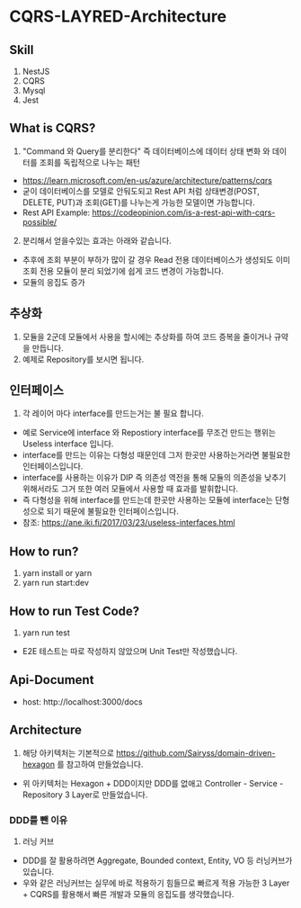 # CQRS-LAYRED-Architecture

## Skill

1. NestJS
2. CQRS
3. Mysql
4. Jest

## What is CQRS?

1. "Command 와 Query를 분리한다" 즉 데이터베이스에 데이터 상태 변화 와 데이터를 조회를 독립적으로 나누는 패턴

- https://learn.microsoft.com/en-us/azure/architecture/patterns/cqrs
- 굳이 데이터베이스를 모델로 안둬도되고 Rest API 처럼 상태변경(POST, DELETE, PUT)과 조회(GET)를 나누는게 가능한 모델이면 가능합니다.
- Rest API Example: https://codeopinion.com/is-a-rest-api-with-cqrs-possible/

2. 분리해서 얻을수있는 효과는 아래와 같습니다.

- 추후에 조회 부분이 부하가 많이 갈 경우 Read 전용 데이터베이스가 생성되도 이미 조회 전용 모듈이 분리 되었기에 쉽게 코드 변경이 가능합니다.
- 모듈의 응집도 증가

## 추상화

1. 모듈을 2군데 모듈에서 사용을 할시에는 추상화를 하여 코드 증복을 줄이거나 규약을 만듭니다.
2. 예제로 Repository를 보시면 됩니다.

## 인터페이스

1. 각 레이어 마다 interface를 만드는거는 불 필요 합니다.

- 예로 Service에 interface 와 Repostiory interface를 무조건 만드는 행위는 Useless interface 입니다.
- interface를 만드는 이유는 다형성 때문인데 그저 한곳만 사용하는거라면 불필요한 인터페이스입니다.
- interface를 사용하는 이유가 DIP 즉 의존성 역전을 통해 모듈의 의존성을 낮추기 위해서라도 그거 또한 여러 모듈에서 사용할 때 효과를 발휘합니다.
- 즉 다형성을 위해 interface를 만드는데 한곳만 사용하는 모듈에 interface는 단형성으로 되기 때문에 불필요한 인터페이스입니다.
- 참조: https://ane.iki.fi/2017/03/23/useless-interfaces.html

## How to run?

1. yarn install or yarn
2. yarn run start:dev

## How to run Test Code?

1. yarn run test

- E2E 테스트는 따로 작성하지 않았으며 Unit Test만 작성했습니다.

## Api-Document

- host: http://localhost:3000/docs

## Architecture

1. 해당 아키텍처는 기본적으로 https://github.com/Sairyss/domain-driven-hexagon 를 참고하여 만들었습니다.

- 위 아키텍처는 Hexagon + DDD이지만 DDD를 없애고 Controller - Service - Repository 3 Layer로 만들었습니다.

### DDD를 뺀 이유

1. 러닝 커브

- DDD를 잘 활용하려면 Aggregate, Bounded context, Entity, VO 등 러닝커브가 있습니다.
- 우와 같은 러닝커브는 실무에 바로 적용하기 힘들므로 빠르게 적용 가능한 3 Layer + CQRS를 활용해서 빠른 개발과 모듈의 응집도를 생각했습니다.
